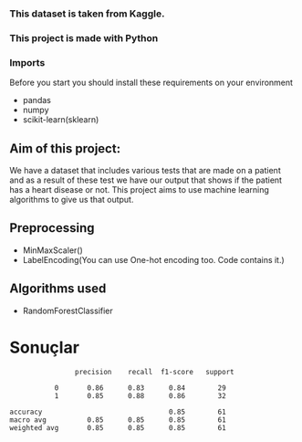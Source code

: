 ### This dataset is taken from Kaggle.
### This project is made with Python

### Imports
Before you start you should install these requirements on your environment
- pandas
- numpy
- scikit-learn(sklearn)
## Aim of this project:
We have a dataset that includes various tests that are made on a patient and as a result of these test we have our output that shows if the patient has a heart disease or not. This project aims to use machine learning algorithms to give us that output.

## Preprocessing
- MinMaxScaler()
- LabelEncoding(You can use One-hot encoding too. Code contains it.)
 
## Algorithms used
- RandomForestClassifier

# Sonuçlar

                    precision    recall  f1-score   support

               0       0.86      0.83      0.84        29
               1       0.85      0.88      0.86        32

    accuracy                               0.85        61
    macro avg          0.85      0.85      0.85        61
    weighted avg       0.85      0.85      0.85        61
